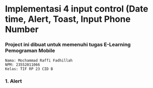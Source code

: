 # Implementasi 4 input control (Date time, Alert, Toast, Input Phone Number
### Project ini dibuat untuk memenuhi tugas E-Learning Pemograman Mobile
```
Nama: Mochammad Raffi Fadhillah
NPM: 23552011066
Kelas: TIF RP 23 CID B
```
### 1. Alert